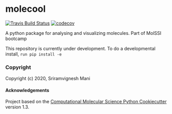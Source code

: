 molecool
==============================
[//]: # (Badges)
[![Travis Build Status](https://travis-ci.com/REPLACE_WITH_OWNER_ACCOUNT/molecool.svg?branch=master)](https://travis-ci.com/REPLACE_WITH_OWNER_ACCOUNT/molecool)
[![codecov](https://codecov.io/gh/REPLACE_WITH_OWNER_ACCOUNT/molecool/branch/master/graph/badge.svg)](https://codecov.io/gh/REPLACE_WITH_OWNER_ACCOUNT/molecool/branch/master)


A python package for analysing and visualizing molecules. Part of MolSSI bootcamp

This repository is currently under development. To do a developmental install, `run pip install -e`

### Copyright

Copyright (c) 2020, Sriramvignesh Mani


#### Acknowledgements
 
Project based on the 
[Computational Molecular Science Python Cookiecutter](https://github.com/molssi/cookiecutter-cms) version 1.3.
